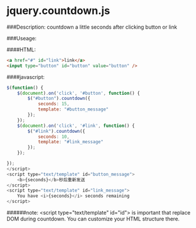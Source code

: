 jquery.countdown.js
===================

###Description: countdown a little seconds after clicking button or link

###Useage: 

####HTML:

```html
<a href="#" id="link">link</a>
<input type="button" id="button" value="button" />
```

####javascript:

```js
$(function() {
    $(document).on('click', '#button', function() {
        $("#button").countdown({
            seconds: 15,
            template: "#button_message"
        });
    });
    $(document).on('click', '#link', function() {
        $("#link").countdown({
            seconds: 10,
            template: "#link_message"
        });
    });

});
</script>
<script type="text/template" id="button_message">
    <b>{seconds}</b>秒后重新发送
</script>
<script type="text/template" id="link_message">
    You have <i>{seconds}</i> seconds remaining
</script>
```

######note: &lt;script type="text/template" id="id"&gt; is important that replace DOM during countdown. You can customize your HTML structure there.

